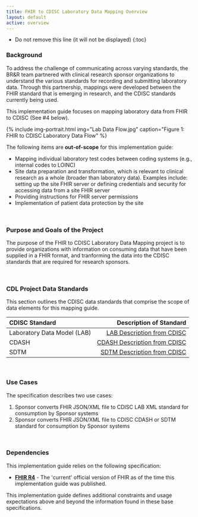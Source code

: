 ```yaml
---
title: FHIR to CDISC Laboratory Data Mapping Overview
layout: default
active: overview
---
```


<!-- TOC  the css styling for this is \pages\assets\css\project.css under 'markdown-toc'-->

* Do not remove this line (it will not be displayed)
{:toc}


<!-- end TOC -->

###  Background
To address the challenge of communicating across varying standards, the BR&R team partnered with clinical research sponsor organizations to understand the various standards for recording and submitting laboratory data.  Through this partnership, mappings were developed between the FHIR standard that is emerging in research, and the CDISC standards currently being used.

This implementation guide focuses on mapping laboratory data from FHIR to CDISC (See #4 below).

{% include img-portrait.html img="Lab Data Flow.jpg" caption="Figure 1: FHIR to CDISC Laboratory Data Flow" %}

The following items are **out-of-scope** for this implementation guide:
* Mapping individual laboratory test codes between coding systems (e.g., internal codes to LOINC) 
* Site data preparation and transformation, which is relevant to clinical research as a whole (broader than laboratory data).  Examples include: setting up the site FHIR server or defining credentials and security for accessing data from a site FHIR server
* Providing instructions for FHIR server permissions
* Implementation of patient data protection by the site

<br />

###  Purpose and Goals of the Project

The purpose of the FHIR to CDISC Laboratory Data Mapping project is to provide organizations with information on consuming data that have been supplied in a FHIR format, and tranforming the data into the CDISC standards that are required for research sponsors. 

<br />

###  CDL Project Data Standards

This section outlines the CDISC data standards that comprise the scope of data elements for this mapping guide.

| CDISC Standard  | Description of Standard |
:----------------|-------------------------------------------------------------:|
| Laboratory Data Model (LAB) | [LAB Description from CDISC](https://www.cdisc.org/standards/data-exchange/lab) |
| CDASH | [CDASH Description from CDISC](https://www.cdisc.org/standards/foundational/cdash) |
| SDTM | [SDTM Description from CDISC](https://www.cdisc.org/standards/foundational/sdtm) |

<br />

### Use Cases

The specification describes two use cases:
1. Sponsor converts FHIR JSON/XML file to CDISC LAB XML standard for consumption by Sponsor systems
1. Sponsor converts FHIR JSON/XML file to CDISC  CDASH or SDTM standard for consumption by Sponsor systems

<br />

### Dependencies
This implementation guide relies on the following specification:
* **[FHIR R4]({{site.data.fhir.path}})** - The 'current' official version of FHIR as of the time this implementation guide was published.  

This implementation guide defines additional constraints and usage expectations above and beyond the information found in these base specifications.

<br/>
